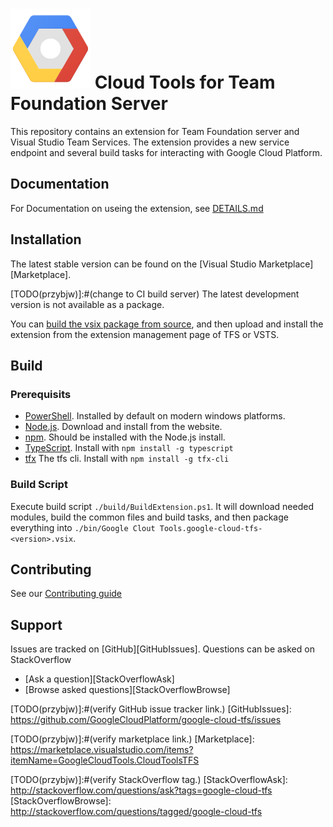 # ![GCPLogo][GCPLogo] Cloud Tools for Team Foundation Server

This repository contains an extension for Team Foundation server and Visual
Studio Team Services. The extension provides a new service endpoint and several
build tasks for interacting with Google Cloud Platform.

## Documentation

For Documentation on useing the extension, see [DETAILS.md](DETAILS.md)

## Installation

The latest stable version can be found on the
[Visual Studio Marketplace][Marketplace].

[TODO(przybjw)]:#(change to CI build server)
The latest development version is not available as a package.

You can [build the vsix package from source](#Build), and then upload and
install the extension from the extension management page of TFS or VSTS.

## Build

### Prerequisits

  - [PowerShell][PowerShell]. Installed by default on modern windows platforms.
  - [Node.js][Node]. Download and install from the website.
  - [npm][npm]. Should be installed with the Node.js install.
  - [TypeScript][TypeScript]. Install with `npm install -g typescript`
  - [tfx][tfs-cli] The tfs cli. Install with `npm install -g tfx-cli`

### Build Script

Execute build script `./build/BuildExtension.ps1`. It will download needed
modules, build the common files and build tasks, and then package everything
into `./bin/Google Clout Tools.google-cloud-tfs-<version>.vsix`.

## Contributing

 See our [Contributing guide](CONTRIBUTING.md)

## Support

Issues are tracked on [GitHub][GitHubIssues].
Questions can be asked on StackOverflow
  - [Ask a question][StackOverflowAsk]
  - [Browse asked questions][StackOverflowBrowse]

[GCPLogo]: images/cloud_128x128.png
[PowerShell]: https://msdn.microsoft.com/powershell
[Node]: https://nodejs.org
[npm]: https://www.npmjs.com
[TypeScript]: https://www.typescriptlang.org
[tfs-cli]: https://github.com/Microsoft/tfs-cli
[CloudSdk]: https://cloud.google.com/sdk/downloads

[TODO(przybjw)]:#(verify GitHub issue tracker link.)
[GitHubIssues]: https://github.com/GoogleCloudPlatform/google-cloud-tfs/issues

[TODO(przybjw)]:#(verify marketplace link.)
[Marketplace]: https://marketplace.visualstudio.com/items?itemName=GoogleCloudTools.CloudToolsTFS

[TODO(przybjw)]:#(verify StackOverflow tag.)
[StackOverflowAsk]: http://stackoverflow.com/questions/ask?tags=google-cloud-tfs
[StackOverflowBrowse]: http://stackoverflow.com/questions/tagged/google-cloud-tfs
